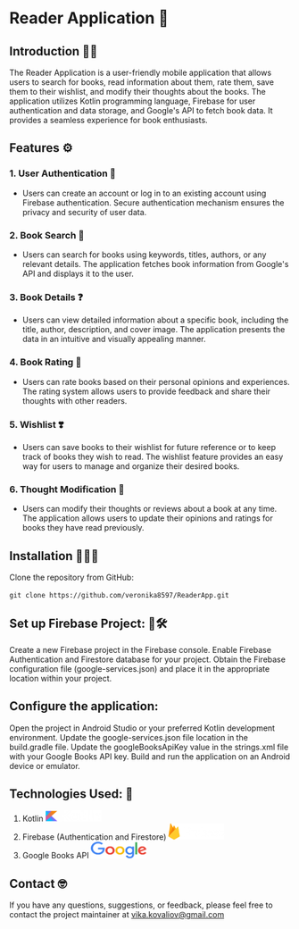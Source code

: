 # Reader Application 📖

## Introduction 🙋🏼
The Reader Application is a user-friendly mobile application that allows users to search for books, read information about them, rate them, save them to their wishlist, and modify their thoughts about the books. The application utilizes Kotlin programming language, Firebase for user authentication and data storage, and Google's API to fetch book data. It provides a seamless experience for book enthusiasts.

## Features ⚙️
### 1. User Authentication 🔐
- Users can create an account or log in to an existing account using Firebase authentication.
  Secure authentication mechanism ensures the privacy and security of user data.

### 2. Book Search 🔎 
- Users can search for books using keywords, titles, authors, or any relevant details.
  The application fetches book information from Google's API and displays it to the user.

### 3. Book Details ❓
- Users can view detailed information about a specific book, including the title, author, description, and cover image.
  The application presents the data in an intuitive and visually appealing manner.

### 4. Book Rating 🌟
- Users can rate books based on their personal opinions and experiences.
  The rating system allows users to provide feedback and share their thoughts with other readers.

### 5. Wishlist ❣️
- Users can save books to their wishlist for future reference or to keep track of books they wish to read.
  The wishlist feature provides an easy way for users to manage and organize their desired books.

### 6. Thought Modification 💭
- Users can modify their thoughts or reviews about a book at any time.
  The application allows users to update their opinions and ratings for books they have read previously.


## Installation 👩🏼‍🔧
Clone the repository from GitHub:

`git clone https://github.com/veronika8597/ReaderApp.git`


## Set up Firebase Project: 🧰🛠
Create a new Firebase project in the Firebase console.
Enable Firebase Authentication and Firestore database for your project.
Obtain the Firebase configuration file (google-services.json) and place it in the appropriate location within your project.

## Configure the application:

Open the project in Android Studio or your preferred Kotlin development environment.
Update the google-services.json file location in the build.gradle file.
Update the googleBooksApiKey value in the strings.xml file with your Google Books API key.
Build and run the application on an Android device or emulator.

## Technologies Used: 🤖

1. Kotlin <img src="app/src/main/res/drawable/kotlin.png" width="100" height="20">
2. Firebase (Authentication and Firestore) <img src="app/src/main/res/drawable/firebase.png" width="100" height="30">
3. Google Books API <img src="app/src/main/res/drawable/google.png" width="100" height="30">

## Contact 🤓
If you have any questions, suggestions, or feedback, please feel free to contact the project maintainer at vika.kovaliov@gmail.com
